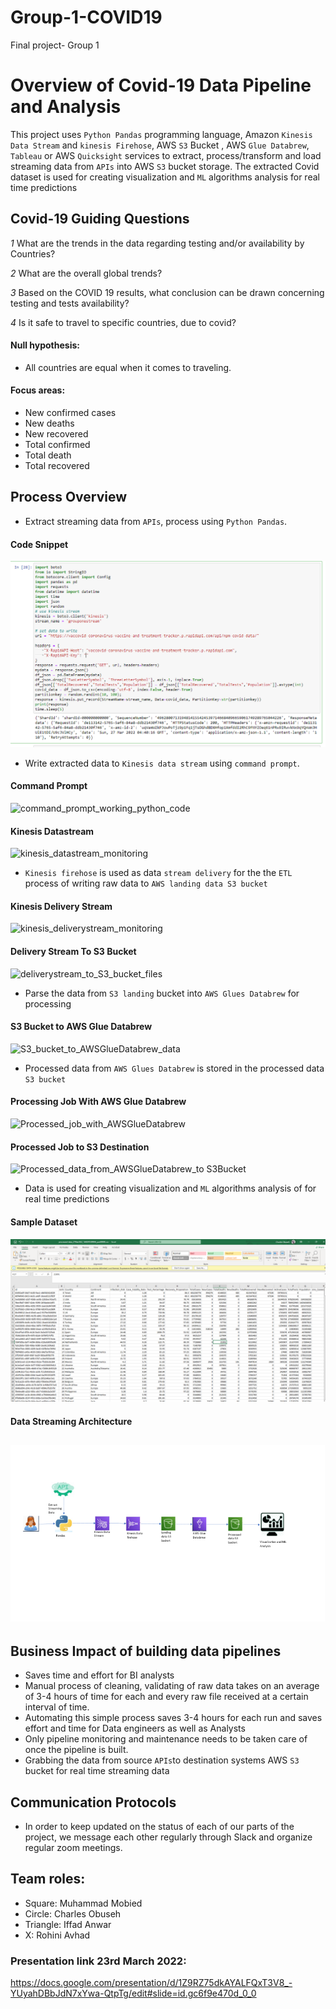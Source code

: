 # Group-1-COVID19
Final project- Group 1 

# Overview of Covid-19 Data Pipeline and Analysis
This project uses  `Python Pandas`  programming language,  Amazon `Kinesis Data Stream`  and `kinesis Firehose`,  AWS `S3` Bucket , AWS `Glue Databrew`, `Tableau` or AWS `Quicksight` services to extract, process/transform and load streaming data from `APIs` into AWS `S3` bucket storage. 
The extracted Covid dataset is used for creating visualization and `ML` algorithms analysis for real time predictions

## Covid-19 Guiding Questions
*1*  What are the trends in the data regarding testing and/or availability by Countries?

*2* What are the overall global trends?

*3* Based on the COVID 19 results, what conclusion can be drawn concerning testing and tests availability?

*4* Is it safe to travel to specific countries, due to covid? 

#### Null hypothesis: 
* All countries are equal when it comes to traveling. 

#### Focus areas:
* New confirmed cases
* New deaths
* New recovered
* Total confirmed
* Total death
* Total recovered


## Process Overview 
* Extract streaming data from `APIs`, process using `Python Pandas`. 

#### Code Snippet 

 ![code_snippet.png](https://github.com/mhoussam1/Group-1-COVID19/blob/charleside2001/images/code_snippet.png) 
 
* Write extracted data to `Kinesis data stream` using `command prompt`.

#### Command Prompt 

 ![command_prompt_working_python_code](https://user-images.githubusercontent.com/92752935/160423037-936448a6-0660-42ca-aa97-2c28033da7fb.png)

#### Kinesis Datastream

 ![kinesis_datastream_monitoring](https://user-images.githubusercontent.com/92752935/160423137-473c8b65-cf54-44b8-a84a-3dd73cb6a83b.png)
* `Kinesis firehose` is used as data `stream delivery` for the  the `ETL` process of writing raw data to `AWS landing data S3 bucket`

#### Kinesis Delivery Stream 

 ![kinesis_deliverystream_monitoring](https://user-images.githubusercontent.com/92752935/160423315-c18e35b6-0fdd-4542-9063-649bbf216927.png)
 
#### Delivery Stream To S3 Bucket 
 
 ![deliverystream_to_S3_bucket_files](https://user-images.githubusercontent.com/92752935/160423421-0b10c0bd-3575-4864-ba66-1bb61a263cfe.png)
  
* Parse the data from `S3 landing` bucket into `AWS Glues Databrew` for processing

#### S3 Bucket to AWS Glue Databrew

 ![S3_bucket_to_AWSGlueDatabrew_data](https://user-images.githubusercontent.com/92752935/160427250-1726aa08-0425-4de2-8289-0e419a3bef93.png)
 

* Processed data from `AWS Glues Databrew` is stored in the processed data `S3 bucket` 

#### Processing Job With AWS Glue Databrew

 ![Processed_job_with_AWSGlueDatabrew](https://user-images.githubusercontent.com/92752935/160423983-a3937662-3fcd-486c-9974-22398847af2b.png)

#### Processed Job to S3 Destination 

 ![Processed_data_from_AWSGlueDatabrew_to S3Bucket](https://user-images.githubusercontent.com/92752935/160424098-17e75563-8ee8-42e1-b6a2-3779cd5402da.png)
 
* Data is used for creating visualization and `ML` algorithms analysis of for real time predictions 


#### Sample Dataset
 
 ![sampleprocesseddata.png](https://github.com/mhoussam1/Group-1-COVID19/blob/charleside2001/images/sampleprocesseddata.png)   


#### Data Streaming Architecture

![Picture1.png](https://github.com/mhoussam1/Group-1-COVID19/blob/charleside2001/images/Picture1.png)
---
## Business Impact of building data pipelines
* Saves time and effort for BI analysts
* Manual process of cleaning, validating of raw data takes on an average of 3-4 hours of time for each and every raw file received at a certain interval of time.
* Automating this simple process saves 3-4 hours for each run and saves effort and time for Data engineers as well as Analysts
* Only pipeline monitoring and maintenance needs to be taken care of once the pipeline is built.
* Grabbing the data from source `APIs`to destination systems AWS `S3` bucket for real time streaming data


## Communication Protocols

- In order to keep updated on the status of each of our parts of the project, we message each other regularly through Slack and organize regular zoom meetings.


## Team roles:

- Square: Muhammad Mobied 
- Circle: Charles Obuseh
- Triangle: Iffad Anwar
- X: Rohini Avhad




### Presentation link 23rd March 2022:

https://docs.google.com/presentation/d/1Z9RZ75dkAYALFQxT3V8_-YUyahDBbJdN7xYwa-QtpTg/edit#slide=id.gc6f9e470d_0_0
